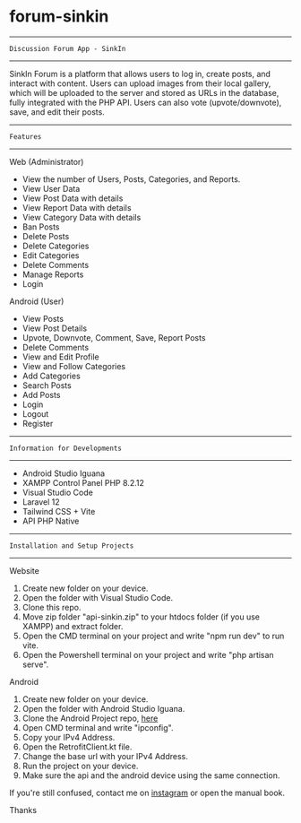 # forum-sinkin
-------------------------------
    Discussion Forum App - SinkIn
-------------------------------

SinkIn Forum is a platform that allows users to log in, create posts, and interact with content. Users can upload images from their local gallery, which will be uploaded to the server and stored as URLs in the database, fully integrated with the PHP API. Users can also vote (upvote/downvote), save, and edit their posts.

-------------------------------
    Features
-------------------------------

Web (Administrator)
- View the number of Users, Posts, Categories, and Reports.
- View User Data
- View Post Data with details
- View Report Data with details
- View Category Data with details
- Ban Posts
- Delete Posts
- Delete Categories
- Edit Categories
- Delete Comments
- Manage Reports
- Login

Android (User)
- View Posts
- View Post Details
- Upvote, Downvote, Comment, Save, Report Posts
- Delete Comments
- View and Edit Profile
- View and Follow Categories
- Add Categories
- Search Posts
- Add Posts
- Login
- Logout
- Register

-------------------------------
    Information for Developments
-------------------------------
- Android Studio Iguana
- XAMPP Control Panel PHP 8.2.12
- Visual Studio Code
- Laravel 12
- Tailwind CSS + Vite
- API PHP Native

-------------------------------
    Installation and Setup Projects
-------------------------------

Website
1. Create new folder on your device.
2. Open the folder with Visual Studio Code.
3. Clone this repo.
4. Move zip folder "api-sinkin.zip" to your htdocs folder (if you use XAMPP) and extract folder.
5. Open the CMD terminal on your project and write "npm run dev" to run vite.
6. Open the Powershell terminal on your project and write "php artisan serve".

Android
1. Create new folder on your device.
2. Open the folder with Android Studio Iguana.
3. Clone the Android Project repo, [here](https://github.com/rafishidqi/android-forum-sinkin)
4. Open CMD terminal and write "ipconfig".
5. Copy your IPv4 Address.
6. Open the RetrofitClient.kt file.
7. Change the base url with your IPv4 Address.
8. Run the project on your device.
9. Make sure the api and the android device using the same connection.

If you're still confused, contact me on [instagram](https://www.instagram.com/sidkibertato/) or open the manual book.

Thanks
